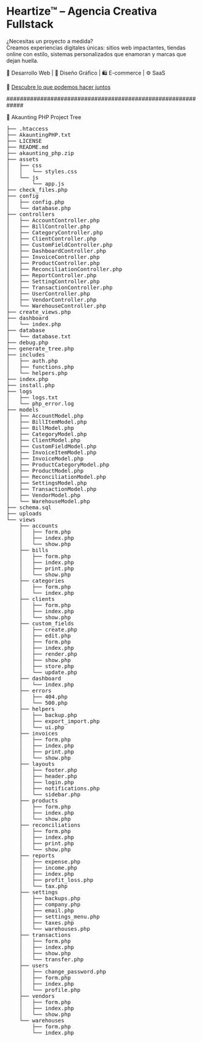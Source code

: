 # Heartize™ – Agencia Creativa Fullstack

¿Necesitas un proyecto a medida?  
Creamos experiencias digitales únicas: sitios web impactantes, tiendas online con estilo, sistemas personalizados que enamoran y marcas que dejan huella.

🎯 Desarrollo Web | 🎨 Diseño Gráfico | 🛍️ E-commerce | ⚙️ SaaS

🔗 [Descubre lo que podemos hacer juntos](https://www.heartize.com)

#############################################################

📂 Akaunting PHP Project Tree
<pre>├── .htaccess
├── AkauntingPHP.txt
├── LICENSE
├── README.md
├── akaunting_php.zip
├── assets
│   ├── css
│   │   └── styles.css
│   └── js
│       └── app.js
├── check_files.php
├── config
│   ├── config.php
│   └── database.php
├── controllers
│   ├── AccountController.php
│   ├── BillController.php
│   ├── CategoryController.php
│   ├── ClientController.php
│   ├── CustomFieldController.php
│   ├── DashboardController.php
│   ├── InvoiceController.php
│   ├── ProductController.php
│   ├── ReconciliationController.php
│   ├── ReportController.php
│   ├── SettingController.php
│   ├── TransactionController.php
│   ├── UserController.php
│   ├── VendorController.php
│   └── WarehouseController.php
├── create_views.php
├── dashboard
│   └── index.php
├── database
│   └── database.txt
├── debug.php
├── generate_tree.php
├── includes
│   ├── auth.php
│   ├── functions.php
│   └── helpers.php
├── index.php
├── install.php
├── logs
│   ├── logs.txt
│   └── php_error.log
├── models
│   ├── AccountModel.php
│   ├── BillItemModel.php
│   ├── BillModel.php
│   ├── CategoryModel.php
│   ├── ClientModel.php
│   ├── CustomFieldModel.php
│   ├── InvoiceItemModel.php
│   ├── InvoiceModel.php
│   ├── ProductCategoryModel.php
│   ├── ProductModel.php
│   ├── ReconciliationModel.php
│   ├── SettingsModel.php
│   ├── TransactionModel.php
│   ├── VendorModel.php
│   └── WarehouseModel.php
├── schema.sql
├── uploads
└── views
    ├── accounts
    │   ├── form.php
    │   ├── index.php
    │   └── show.php
    ├── bills
    │   ├── form.php
    │   ├── index.php
    │   ├── print.php
    │   └── show.php
    ├── categories
    │   ├── form.php
    │   └── index.php
    ├── clients
    │   ├── form.php
    │   ├── index.php
    │   └── show.php
    ├── custom_fields
    │   ├── create.php
    │   ├── edit.php
    │   ├── form.php
    │   ├── index.php
    │   ├── render.php
    │   ├── show.php
    │   ├── store.php
    │   └── update.php
    ├── dashboard
    │   └── index.php
    ├── errors
    │   ├── 404.php
    │   └── 500.php
    ├── helpers
    │   ├── backup.php
    │   ├── export_import.php
    │   └── ui.php
    ├── invoices
    │   ├── form.php
    │   ├── index.php
    │   ├── print.php
    │   └── show.php
    ├── layouts
    │   ├── footer.php
    │   ├── header.php
    │   ├── login.php
    │   ├── notifications.php
    │   └── sidebar.php
    ├── products
    │   ├── form.php
    │   ├── index.php
    │   └── show.php
    ├── reconciliations
    │   ├── form.php
    │   ├── index.php
    │   ├── print.php
    │   └── show.php
    ├── reports
    │   ├── expense.php
    │   ├── income.php
    │   ├── index.php
    │   ├── profit_loss.php
    │   └── tax.php
    ├── settings
    │   ├── backups.php
    │   ├── company.php
    │   ├── email.php
    │   ├── settings_menu.php
    │   ├── taxes.php
    │   └── warehouses.php
    ├── transactions
    │   ├── form.php
    │   ├── index.php
    │   ├── show.php
    │   └── transfer.php
    ├── users
    │   ├── change_password.php
    │   ├── form.php
    │   ├── index.php
    │   └── profile.php
    ├── vendors
    │   ├── form.php
    │   ├── index.php
    │   └── show.php
    └── warehouses
        ├── form.php
        └── index.php
</pre>